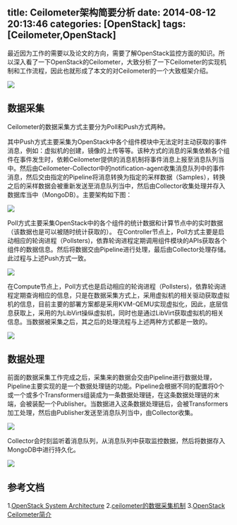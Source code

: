 title: Ceilometer架构简要分析
date: 2014-08-12 20:13:46
categories: [OpenStack]
tags: [Ceilometer,OpenStack]
---
最近因为工作的需要以及论文的方向，需要了解OpenStack监控方面的知识。所以深入看了一下OpenStack的Ceilometer，大致分析了一下Ceilometer的实现机制和工作流程，因此也就形成了本文的对Ceilometer的一个大致框架介绍。

![](/img/2014/08/12/ceilometer-all-architecture.png)

<!--more-->

## 数据采集
Ceilometer的数据采集方式主要分为Poll和Push方式两种。

其中Push方式主要采集为OpenStack中各个组件模块中无法定时主动获取的事件消息，例如：虚拟机的创建，镜像的上传等等。该种方式的消息的采集依赖各个组件在事件发生时，依赖Ceilometer提供的消息机制将事件消息上报至消息队列当中。然后由Ceilometer-Collector中的notification-agent收集消息队列中的事件消息，然后交由指定的Pipeline将消息转换为指定的采样数据（Samples），转换之后的采样数据会被重新发送至消息队列当中，然后由Collector收集处理并存入数据库当中（MongoDB）。主要架构如下图：

![](/img/2014/08/12/push.jpg)

Poll方式主要采集OpenStack中的各个组件的统计数据和计算节点中的实时数据（该数据也是可以被随时统计获取的）。
在Controller节点上，Poll方式主要是启动相应的轮询进程（Pollsters)，依靠轮询进程定期调用组件模块的APIs获取各个组件的数据信息。然后将数据交由Pipeline进行处理，最后由Collector处理存储。此过程与上述Push方式一致。

![](/img/2014/08/12/central-poll.jpg)

在Compute节点上，Poll方式也是启动相应的轮询进程（Pollsters)，依靠轮询进程定期查询相应的信息，只是在数据采集方式上，采用虚拟机的相关驱动获取虚拟机的信息，目前主要的部署方案都是采用KVM-QEMU实现虚拟化，因此，底层信息获取上，采用的为LibVirt操纵虚拟机，同时也是通过LibVirt获取虚拟机的相关信息。当数据被采集之后，其之后的处理流程与上述两种方式都是一致的。

![](/img/2014/08/12/compute-poll.jpg)

## 数据处理
前面的数据采集工作完成之后，采集来的数据会交由Pipeline进行数据处理，Pipeline主要实现的是一个数据处理链的功能。Pipeline会根据不同的配置将0个或一个或多个Transformers组装成为一条数据处理链，在这条数据处理链的末端，会被装配一个Publisher。当数据进入这条数据处理链后，会被Transformers加工处理，然后由Publisher发送至消息队列当中，由Collector收集。

![](/img/2014/08/12/data-process.jpg)

Collector会时刻监听着消息队列，从消息队列中获取监控数据，然后将数据存入MongoDB中进行持久化。

![](/img/2014/08/12/data-save.jpg)

## 参考文档
1.[OpenStack System Architecture](http://docs.openstack.org/developer/ceilometer/architecture.html#high-level-description)
2.[ceilometer的数据采集机制](http://niusmallnan.github.io/_build/html/_templates/openstack/ceilometer_collect.html)
3.[OpenStack Ceilometer简介](http://www.cnblogs.com/alexyang8/archive/2013/02/18/2915981.html)
